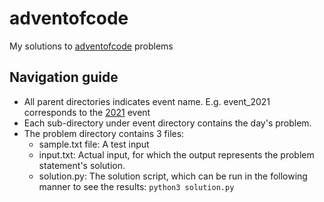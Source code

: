 # adventofcode

My solutions to [adventofcode](https://adventofcode.com/) problems

## Navigation guide

* All parent directories indicates event name. E.g. event_2021 corresponds to the [2021](https://adventofcode.com/2021) event
* Each sub-directory under event directory contains the day's problem.
* The problem directory contains 3 files:
  * sample.txt file: A test input
  * input.txt: Actual input, for which the output represents the problem statement's solution.
  * solution.py: The solution script, which can be run in the following manner to see the results: 
   ```python3 solution.py```  

 
